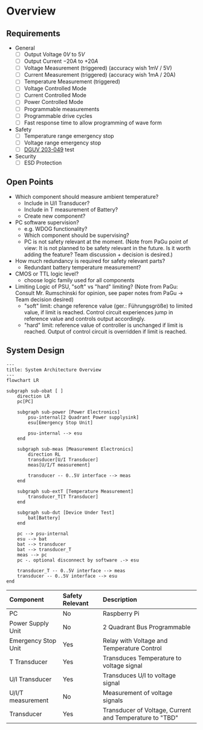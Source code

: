 # Overview

## Requirements

- General
    - [ ] Output Voltage $0V$ to $5V$
    - [ ] Output Current $-20A$ to $+20A$
    - [ ] Voltage Measurement (triggered) (accuracy wish 1mV / 5V)
    - [ ] Current Measurement (triggered) (accuracy wish 1mA / 20A)
    - [ ] Temperature Measurement (triggered)
    - [ ] Voltage Controlled Mode
    - [ ] Current Controlled Mode
    - [ ] Power Controlled Mode
    - [ ] Programmable measurements
    - [ ] Programmable drive cycles
    - [ ] Fast response time to allow programming of wave form
- Safety
    - [ ] Temperature range emergency stop
    - [ ] Voltage range emergency stop
    - [ ] [DGUV 203-049][dguv] test
- Security
    - [ ] ESD Protection

[dguv]: (https://publikationen.dguv.de/widgets/pdf/download/article/829)

## Open Points

- Which component should measure ambient temperature?
    - Include in U/I Transducer?
    - Include in T measurement of Battery?
    - Create new component?
- PC software supervision?
    - e.g. WDOG functionality?
    - Which component should be supervising?
    - PC is not safety relevant at the moment. (Note from PaGu point of view: It
      is not planned to be safety relevant in the future. Is it worth adding the
      feature? Team discussion + decision is desired.)
- How much redundancy is required for safety relevant parts?
    - Redundant battery temperature measurement?
- CMOS or TTL logic level?
    - choose logic family used for all components
- Limiting Logic of PSU, "soft" vs "hard" limiting? (Note from PaGu: Consult Mr.
    Rumschinski for opinion, see paper notes from PaGu -> Team decision desired)
    - "soft" limit: change reference value (ger.: Führungsgröße) to limited
        value, if limit is reached. Control circuit experiences jump in
        reference value and controls output accordingly.
    - "hard" limit: reference value of controller is unchanged if limit is
        reached. Output of control circuit is overridden if limit is reached.

## System Design

```mermaid
---
title: System Architecture Overview
---
flowchart LR

subgraph sub-obat [ ]
    direction LR
    pc[PC]

    subgraph sub-power [Power Electronics]
        psu-internal[2 Quadrant Power supplysink]
        esu[Emergency Stop Unit]

        psu-internal --> esu
    end

    subgraph sub-meas [Measurement Electronics]
        direction RL
        transducer[U/I Transducer]
        meas[U/I/T measurement]

        transducer -- 0..5V interface --> meas
    end

    subgraph sub-extT [Temperature Measurement]
        transducer_T[T Transducer]
    end

    subgraph sub-dut [Device Under Test]
        bat[Battery]
    end

    pc --> psu-internal
    esu --> bat
    bat --> transducer
    bat --> transducer_T
    meas --> pc
    pc -. optional disconnect by software .-> esu

    transducer_T -- 0..5V interface --> meas
    transducer -- 0..5V interface --> esu
end
```

| Component           | Safety Relevant | Description                                             |
|:--------------------|:----------------|:--------------------------------------------------------|
| PC                  | No              | Raspberry Pi                                            |
| Power Supply Unit   | No              | 2 Quadrant Bus Programmable                             |
| Emergency Stop Unit | Yes             | Relay with Voltage and Temperature Control              |
| T Transducer        | Yes             | Transduces Temperature to voltage signal                |
| U/I Transducer      | Yes             | Transduces U/I to voltage signal                        |
| U/I/T measurement   | No              | Measurement of voltage signals                          |
| Transducer          | Yes             | Transducer of Voltage, Current and Temperature to "TBD" |
